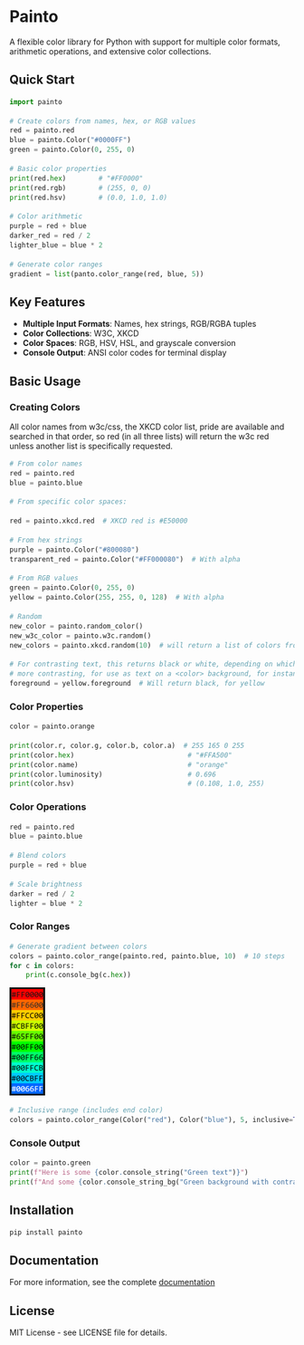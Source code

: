 # Painto

A flexible color library for Python with support for multiple color formats, arithmetic operations, and extensive color collections.

## Quick Start

```python
import painto

# Create colors from names, hex, or RGB values
red = painto.red
blue = painto.Color("#0000FF")
green = painto.Color(0, 255, 0)

# Basic color properties
print(red.hex)        # "#FF0000"
print(red.rgb)        # (255, 0, 0)
print(red.hsv)        # (0.0, 1.0, 1.0)

# Color arithmetic
purple = red + blue
darker_red = red / 2
lighter_blue = blue * 2

# Generate color ranges
gradient = list(panto.color_range(red, blue, 5))
```

## Key Features

- **Multiple Input Formats**: Names, hex strings, RGB/RGBA tuples
- **Color Collections**: W3C, XKCD
- **Color Spaces**: RGB, HSV, HSL, and grayscale conversion
- **Console Output**: ANSI color codes for terminal display

## Basic Usage

### Creating Colors

All color names from w3c/css, the XKCD color list, pride are available and
searched in that order, so red (in all three lists) will return the w3c red
unless another list is specifically requested.

```python
# From color names
red = painto.red
blue = painto.blue

# From specific color spaces:

red = painto.xkcd.red  # XKCD red is #E50000

# From hex strings
purple = painto.Color("#800080")
transparent_red = painto.Color("#FF000080")  # With alpha

# From RGB values
green = painto.Color(0, 255, 0)
yellow = painto.Color(255, 255, 0, 128)  # With alpha

# Random
new_color = painto.random_color()
new_w3c_color = painto.w3c.random()
new_colors = painto.xkcd.random(10)  # will return a list of colors from the list

# For contrasting text, this returns black or white, depending on which is
# more contrasting, for use as text on a <color> background, for instance.
foreground = yellow.foreground  # Will return black, for yellow

```

### Color Properties

```python
color = painto.orange

print(color.r, color.g, color.b, color.a)  # 255 165 0 255
print(color.hex)                            # "#FFA500"
print(color.name)                           # "orange"
print(color.luminosity)                     # 0.696
print(color.hsv)                            # (0.108, 1.0, 255)
```

### Color Operations

```python
red = painto.red
blue = painto.blue

# Blend colors
purple = red + blue

# Scale brightness
darker = red / 2
lighter = blue * 2

```

### Color Ranges

```python
# Generate gradient between colors
colors = painto.color_range(painto.red, painto.blue, 10)  # 10 steps
for c in colors:
    print(c.console_bg(c.hex))
```

![Red to blue over 10 steps](docs/images/red_blue_steps.png)

```python
# Inclusive range (includes end color)
colors = painto.color_range(Color("red"), Color("blue"), 5, inclusive=True)
```

### Console Output

```python
color = painto.green
print(f"Here is some {color.console_string("Green text")}")
print(f"And some {color.console_string_bg("Green background with contrasting text")}")
```

## Installation

```bash
pip install painto
```

## Documentation

For more information, see the complete [documentation](https://mapledyne.github.io/painto/)

## License

MIT License - see LICENSE file for details.
